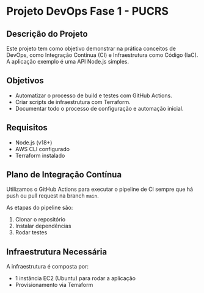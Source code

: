 # Projeto DevOps Fase 1 - PUCRS

## Descrição do Projeto
Este projeto tem como objetivo demonstrar na prática conceitos de DevOps, como Integração Contínua (CI) e Infraestrutura como Código (IaC). A aplicação exemplo é uma API Node.js simples.

## Objetivos
- Automatizar o processo de build e testes com GitHub Actions.
- Criar scripts de infraestrutura com Terraform.
- Documentar todo o processo de configuração e automação inicial.

## Requisitos
- Node.js (v18+)
- AWS CLI configurado
- Terraform instalado

## Plano de Integração Contínua
Utilizamos o GitHub Actions para executar o pipeline de CI sempre que há push ou pull request na branch `main`.

As etapas do pipeline são:
1. Clonar o repositório
2. Instalar dependências
3. Rodar testes

## Infraestrutura Necessária
A infraestrutura é composta por:
- 1 instância EC2 (Ubuntu) para rodar a aplicação
- Provisionamento via Terraform
